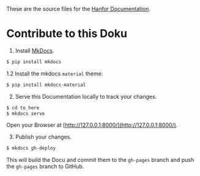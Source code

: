 These are the source files for the [Hanfor Documentation](https://ultimate-pa.github.io/hanfor/).
# Contribute to this Doku
1. Install [MkDocs](https://www.mkdocs.org/).
```bash
$ pip install mkdocs
```
1.2 Install the mkdocs `material` theme:
```bash
$ pip install mkdocs-material
``` 

2. Serve this Documentation locally to track your changes.
```bash
$ cd to_here
$ mkdocs serve
```
Open your Browser at [http://127.0.0.1:8000/](http://127.0.0.1:8000/).

3. Publish your changes.
```bash
$ mkdocs gh-deploy
```
This will build the Docu and commit them to the `gh-pages` branch and push the `gh-pages` branch to GitHub.
